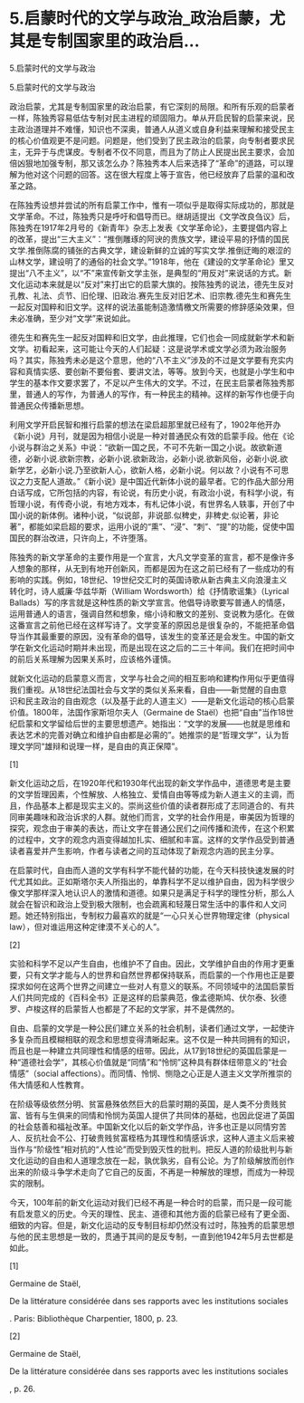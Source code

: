 # 5.启蒙时代的文学与政治_政治启蒙，尤其是专制国家里的政治启...

5.启蒙时代的文学与政治

5.启蒙时代的文学与政治

政治启蒙，尤其是专制国家里的政治启蒙，有它深刻的局限。和所有乐观的启蒙者一样，陈独秀容易低估专制对民主进程的顽固阻力。单从开启民智的启蒙来说，民主政治道理并不难懂，知识也不深奥，普通人从道义或自身利益来理解和接受民主的核心价值观更不是问题。问题是，他们受到了民主政治的启蒙，向专制者要求民主，无异于与虎谋皮。专制者不仅不同意，而且为了防止人民提出民主要求，会加倍凶狠地加强专制，那又该怎么办？陈独秀本人后来选择了“革命”的道路，可以理解为他对这个问题的回答。这在很大程度上等于宣告，他已经放弃了启蒙的温和改革之路。

在陈独秀设想并尝试的所有启蒙工作中，惟有一项似乎是取得实际成功的，那就是文学革命。不过，陈独秀只是呼吁和倡导而已。继胡适提出《文学改良刍议》后，陈独秀在1917年2月号的《新青年》杂志上发表《文学革命论》，主要提倡内容上的改革，提出“三大主义”：“推倒雕琢的阿谀的贵族文学，建设平易的抒情的国民文学.推倒陈腐的铺张的古典文学，建设新鲜的立诚的写实文学.推倒迂晦的艰涩的山林文学，建设明了的通俗的社会文学。”1918年，他在《建设的文学革命论》里又提出“八不主义”，以“不”来宣传新文学主张，是典型的“用反对”来说话的方式。新文化运动本来就是以“反对”来打出它的启蒙大旗的。按陈独秀的说法，德先生反对孔教、礼法、贞节、旧伦理、旧政治.赛先生反对旧艺术、旧宗教.德先生和赛先生一起反对国粹和旧文学。这样的说法虽能制造激情檄文所需要的修辞感染效果，但未必准确，至少对“文学”来说如此。

德先生和赛先生一起反对国粹和旧文学，由此推理，它们也会一同成就新学术和新文学。初看起来，这可能让今天的人们起疑：这是说学术或文学必须为政治服务吗？其实，陈独秀未必是这个意思，他的“八不主义”涉及的不过是文学要有充实内容和真情实感、要创新不要俗套、要讲文法，等等。放到今天，也就是小学生和中学生的基本作文要求罢了，不足以产生伟大的文学。不过，在民主启蒙者陈独秀那里，普通人的写作，为普通人的写作，有一种民主的精神。这样的新写作也便于向普通民众传播新思想。

利用文学开启民智和推行启蒙的想法在梁启超那里就已经有了，1902年他开办《新小说》月刊，就是因为相信小说是一种对普通民众有效的启蒙手段。他在《论小说与群治之关系》中说：“欲新一国之民，不可不先新一国之小说。故欲新道德，必新小说.欲新宗教，必新小说.欲新政治，必新小说.欲新风俗，必新小说.欲新学艺，必新小说.乃至欲新人心，欲新人格，必新小说。何以故？小说有不可思议之力支配人道故。”《新小说》是中国近代新体小说的最早者。它的作品大部分用白话写成，它所包括的内容，有论说，有历史小说，有政治小说，有科学小说，有哲理小说，有传奇小说，有地方戏本，有札记体小说，有世界名人轶事，开创了中国小说的新体例。诸种小说，“似说部，非说部.似稗史，非稗史.似论著，非论著”，都能如梁启超的要求，运用小说的“熏”、“浸”、“刺”、“提”的功能，促使中国国民的群治改进，只许向上，不许堕落。

陈独秀的新文学革命的主要作用是一个宣言，大凡文学变革的宣言，都不是像许多人想象的那样，从无到有地开创新风，而都是因为在这之前已经有了一些成功的有影响的实践。例如，18世纪、19世纪交汇时的英国诗歌从新古典主义向浪漫主义转化时，诗人威廉·华兹华斯（William Wordsworth）给《抒情歌谣集》（Lyrical Ballads）写的序言就是这种性质的新文学宣言。他倡导诗歌要写普通人的情感，运用普通人的语言，强调自然和想象，缩小诗和散文的差别、变说教为感化。在做这番宣言之前他已经在这样写诗了。文学变革的原因总是很复杂的，不能把革命倡导当作其最重要的原因，没有革命的倡导，该发生的变革还是会发生。中国的新文学在新文化运动时期并未出现，而是出现在这之后的二三十年间。我们在把时间中的前后关系理解为因果关系时，应该格外谨慎。

就新文化运动的启蒙意义而言，文学与社会之间的相互影响和建构作用似乎更值得我们重视。从18世纪法国社会与文学的类似关系来看，自由——新觉醒的自由意识和民主政治的自由观念（以及基于此的人道主义）——是新文化运动的核心启蒙价值。1800年，法国作家斯坦尔夫人（Germaine de Staël）也把“自由”当作18世纪启蒙和文学留给后世的主要思想遗产。她指出：“文学的发展——也就是思维和表达艺术的完善对确立和维护自由都是必需的”。她推崇的是“哲理文学”，认为哲理文学同“雄辩和说理一样，是自由的真正保障”。

[1]

新文化运动之后，在1920年代和1930年代出现的新文学作品中，道德思考是主要的文学哲理因素，个性解放、人格独立、爱情自由等等成为新人道主义的主调，而且，作品基本上都是现实主义的。崇尚这些价值的读者群形成了志同道合的、有共同审美趣味和政治诉求的人群。就他们而言，文学的社会作用是，审美因为哲理的探究，观念由于审美的表达，而让文字在普通公民们之间传播和流传，在这个积累的过程中，文字的观念内涵变得越加扎实、细腻和丰富。这样的文学作品受到普通读者喜爱并产生影响，作者与读者之间的互动体现了新观念内涵的民主分享。

在启蒙时代，自由而人道的文学有科学不能代替的功能，在今天科技快速发展的时代尤其如此。正如斯塔尔夫人所指出的，单靠科学不足以维护自由，因为科学很少像文学那样深入地认识人的激情和道德。如果只是满足于科学的理性分析，那么人就会在智识和政治上受到极大限制，也会疏离和轻蔑日常生活中的事件和人文问题。她还特别指出，专制权力最喜欢的就是“一心只关心世界物理定律（physical law），但对谁运用这种定律漠不关心的人”。

[2]

实验和科学不足以产生自由，也维护不了自由。因此，文学维护自由的作用才更重要，只有文学才能与人的世界和自然世界都保持联系，而启蒙的一个作用也正是要探求如何在这两个世界之间建立一些对人有意义的联系。不同领域中的法国启蒙哲人们共同完成的《百科全书》正是这样的启蒙典范，像孟德斯鸠、伏尔泰、狄德罗、卢梭这样的启蒙哲人也都是了不起的文学家，并不是偶然的。

自由、启蒙的文学是一种公民们建立关系的社会机制，读者们通过文学，一起使许多复杂而且模糊相联的观念和思想变得清晰起来。这不仅是一种共同拥有的知识，而且也是一种建立共同理性和情感的纽带。因此，从17到18世纪的英国启蒙是一种“道德社会学”，其核心价值就是“同情”和“怜悯”这种具有群体纽带意义的“社会情感”（social affections）。而同情、怜悯、恻隐之心正是人道主义文学所推崇的伟大情感和人性教育。

在阶级等级依然分明、贫富悬殊依然巨大的启蒙时期的英国，是人类不分贵贱贫富、皆有与生俱来的同情和怜悯为英国人提供了共同体的基础，也因此促进了英国的社会慈善和福祉改革。中国新文化以后的新文学作品，许多也正是以同情穷苦人、反抗社会不公、打破贵贱贫富桎梏为其理性和情感诉求，这种人道主义后来被当作与“阶级性”相对抗的“人性论”而受到毁灭性的批判。把反人道的阶级批判与新文化运动的自由和人道理念放在一起，孰优孰劣，自有公论。为了阶级解放而创作出来的阶级斗争学术走向了它自己的反面，不再是一种解放的理想，而成为一种现实的限制。

今天，100年前的新文化运动对我们已经不再是一种合时的启蒙，而只是一段可能有启发意义的历史。今天的理性、民主、道德和其他方面的启蒙已经有了更全面、细致的内容。但是，新文化运动的反专制目标却仍然没有过时，陈独秀的启蒙思想与他的民主思想是一致的，贯通于其间的是反专制，一直到他1942年5月去世都是如此。

[1]

Germaine de Staël,

De la littérature considérée dans ses rapports avec les institutions sociales

. Paris: Bibliothèque Charpentier, 1800, p. 23.

[2]

Germaine de Staël,

De la littérature considérée dans ses rapports avec les institutions sociales

, p. 26.